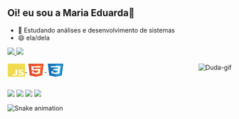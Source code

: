 ## Oi! eu sou a Maria Eduarda👋

- 🌱 Estudando análises e desenvolvimento de sistemas
- 😄 ela/dela

<div>
<a href="https://github.com/Eduardabrasilc">
  <img height="180em" src="https://github-readme-stats.vercel.app/api?username=Eduardabrasilc&show_icons=true&theme=dracula&include_all_commits-true&count_private-true"/> <img height="180em" src="https://github-readme-stats.vercel.app/api/top-langs/?username=Eduardabrasilc&layout=compact&langs_count=16&theme=dracula"/>

</div>
<div style="display: inline_block"><br>
  <img align="center" alt="Duda-Js" height="30" width="40" src="https://raw.githubusercontent.com/devicons/devicon/master/icons/javascript/javascript-plain.svg">
  <img align="center" alt="Duda-HTML" height="30" width="40" src="https://raw.githubusercontent.com/devicons/devicon/master/icons/html5/html5-original.svg">
  <img align="center" alt="Duda-CSS" height="30" width="40" src="https://raw.githubusercontent.com/devicons/devicon/master/icons/css3/css3-original.svg">
    <img align= "right" alt="Duda-gif" src="https://cdn.discordapp.com/attachments/1152387162571014244/1152387248298401832/Untitled_Made_with_FlexClip.gif">
</div>

  
  ##

  <div> 
  <a href="https://instagram.com/dudwx" target="_blank"><img src="https://img.shields.io/badge/-Instagram-%23E4405F?style=for-the-badge&logo=instagram&logoColor=white" target="_blank"></a>
 <a href="https://discord.gg/maria290101" target="_blank"><img src="https://img.shields.io/badge/Discord-7289DA?style=for-the-badge&logo=discord&logoColor=white" target="_blank"></a> 
  <a href = "mailto:maria.costa@sptech.school"><img src="https://img.shields.io/badge/-Gmail-%23333?style=for-the-badge&logo=gmail&logoColor=white" target="_blank"></a>
  <a href="[https://www.linkedin.com/in/maria-eduarda-brasil-costa-a44027251]" target="_blank"><img src="https://img.shields.io/badge/-LinkedIn-%230077B5?style=for-the-badge&logo=linkedin&logoColor=white" target="_blank"></a> 
  
</div>

![Snake animation](?username=Eduardabrasilc)
 
